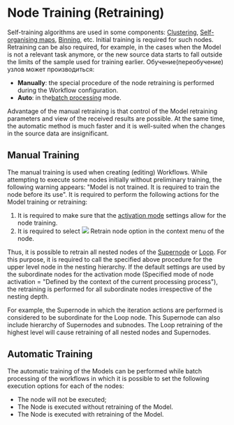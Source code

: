 # Node Training (Retraining)

Self-training algorithms are used in some components: [Clustering](../processors/datamining/clustering.md), [Self-organising maps](../processors/datamining/self-organizing-network.md), [Binning](../processors/preprocessing/quantization.md), etc. Initial training is required for such nodes. Retraining can be also required, for example, in the cases when the Model is not a relevant task anymore, or the new source data starts to fall outside the limits of the sample used for training earlier.
Обучение(переобучение) узлов может производиться:

* **Manually**: the special procedure of the node retraining is performed during the Workflow configuration.
* **Auto**: in the[batch processing](./batchlauncher.md) mode.

Advantage of the manual retraining is that control of the Model retraining parameters and view of the received results are possible. At the same time, the automatic method is much faster and it is well-suited when the changes in the source data are insignificant.

## Manual Training

The manual training is used when creating (editing) Workflows. While attempting to execute some nodes initially without preliminary training, the following warning appears: "Model is not trained. It is required to train the node before its use". It is required to perform the following actions for the Model training or retraining:

1. It is required to make sure that the [activation mode](./setting-batch-processing-mode.md) settings allow for the node training.
2. It is required to select ![](../images/icons/toolbar-controls/batch-mode_default.svg) Retrain node option in the context menu of the node.

Thus, it is possible to retrain all nested nodes of the [Supernode](../processors/control/submodel.md) or [Loop](../processors/control/cycle.md). For this purpose, it is required to call the specified above procedure for the upper level node in the nesting hierarchy. If the default settings are used by the subordinate nodes for the activation mode (Specified mode of node activation = "Defined by the context of the current processing process"), the retraining is performed for all subordinate nodes irrespective of the nesting depth.

For example, the Supernode in which the iteration actions are performed is considered to be subordinate for the Loop node. This Supernode can also include hierarchy of Supernodes and subnodes. The Loop retraining of the highest level will cause retraining of all nested nodes and Supernodes.

## Automatic Training

The automatic training of the Models can be performed while batch processing of the workflows in which it is possible to set the following execution options for each of the nodes:

* The node will not be executed;
* The Node is executed without retraining of the Model.
* The Node is executed with retraining of the Model.